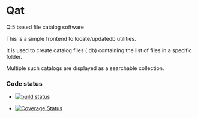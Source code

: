 Qat
===

Qt5 based file catalog software

This is a simple frontend to locate/updatedb utilities.

It is used to create catalog files (.db) containing the list of files in a specific folder.

Multiple such catalogs are displayed as a searchable collection.



### Code status

* [![build status](https://secure.travis-ci.org/kcris/qat.png)](https://travis-ci.org/kcris/qat)

* [![Coverage Status](https://coveralls.io/repos/kcris/qat/badge.png?branch=master)](https://coveralls.io/r/kcris/qat)
